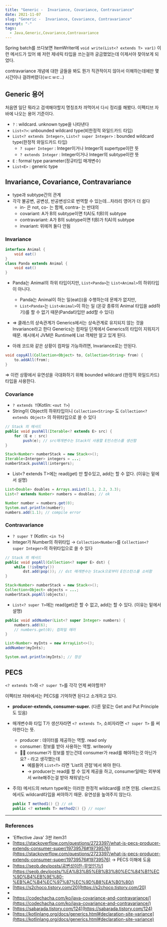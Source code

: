 ```yaml
---
title: "Generic -  Invariance, Covariance, Contravariance"
date: 2021-11-07
slug: "Generic -  Invariance, Covariance, Contravariance"
excerpt: "-"
tags:
  - Java,Generic,Covariance,Contravariance
---
```

Spring batch를 쓰다보면 ItemWriter에 `void write(List<? extends T> var1)`  이런 메서드가 있어 왜 저런 제네릭 타입을 쓰는걸까 궁금했었는데 이제서야 찾아보게 되었다.

contravariance 개념에 대한 글들을 봐도 뭔가 직관적이지 않아서 이해하는데에만 몇 시간이나 걸려버렸다(ㅂㄷㅂㄷ..)

## Generic 용어

처음엔 일단 뭐라고 검색해야할지 명칭조차 까먹어서 다시 정리를 해봤다. 이펙티브 자바에 나오는 용어 기준이다.

- `?` : wildcard. unknown type을 나타낸다
- `List<?>`: unbounded wildcard type(비한정적 와일드카드 타입)
- `List<? extends Integer>`, `List<? super Integer>` : bounded wildcard type(한정적 와일드카드 타입)
    - `? super Integer`  : Integer이거나 Integer의 supertype이란 뜻
    - `? extends Integer` : Integer이거나 Integer의 subtype이란 뜻
- `E` : formal type parameter(정규타입 매개변수)
- `List<E>` : generic type

## Invariance, Covariance, Contravariance

- type과 subtype간의 관계
- 각각 불공변, 공변성, 반공변성으로 번역할 수 있는데...차라리 영어가 더 쉽다
    - in- 은 not, co- 는 함께, contra- 는 반대의
    - covariant: A가 B의 subtype이면 f(A)도 f(B)의 subtype
    - contravariant: A가 B의 subtype이면 f(B)가 f(A)의 subtype
    - invariant: 위에꺼 둘다 안됨

### Invariance

```java
interface Animal {
	void eat()
}
class Panda extends Animal {
	void eat()
}
```

- Panda는 Animal의 하위 타입이지만, `List<Panda>`는 `List<Animal>`의 하위타입이 아니다.
    - Panda는 Animal이 하는 일(eat())을 수행하는데 문제가 없지만,
    - `List<Panda>`는 `List<Animal>`이 하는 일 (온갖 종류의 Animal 타입을 add하기)를 할 수 없기 때문(Panda타입만 add할 수 있다)
- ⇒ 클래스의 상속관계가 Generics에서는 상속관계로 유지되지 않는 것을 Invariance라고 한다
Generics는 컴파일 단계에서 Generics의 타입이 지워지기 때문. 예시에서 JVM은 Runtime에 List 객체만 알고 있게 된다.

- 아래 코드와 같은 상황이 컴파일 가능하려면, Invariance로는 안된다.

```java
void copyAll(Collection<Object> to, Collection<String> from) {
    to.addAll(from); 
}
```

⇒ 이런 상황에서 유연성을 극대화하기 위해 bounded wildcard (한정적 와일드카드) 타입을 사용한다. 

### Covariance

- `? extends T`(Kotlin: `<out T>`)
- String이 Object의 하위타입이니 `Collection<String>` 도 `Collection<? extends Object>` 의 하위타입으로 쓸 수 있다

```java
// Stack 의 메서드
public void pushAll(Iterable<? extends E> src) {
	for (E e : src) 
		push(e); // src매개변수는 Stack이 사용할 E인스턴스를 생산함
}

Stack<Number> numberStack = new Stack<>();
Iterable<Interger> integers = ...;
numberStack.pushAll(intergers);
```

- List<? extends T>에는 read(get) 만 할수있고, add는 할 수 없다. (이유는 밑에서 설명)

```java
List<Double> doubles = Arrays.asList(1.1, 2.2, 3.3);
List<? extends Number> numbers = doubles; // ok

Number number = numbers.get(0);
System.out.println(number);
numbers.add(1.1); // compile error
```

### Contravariance

- `? super T` (Kotlin: `<in T>`)
- Integer가 Number의 하위타입 →  `Collection<Number>`를 `Collection<? super Integer>`의 하위타입으로 쓸 수 있다

```java
// Stack 의 메서드
public void popAll(Collection<? super E> dst) {
	while (!isEmpty())
		dst.add(pop()); // dst 매개변수는 Stack으로부터 E인스턴스를 소비함
}

Stack<Number> numberStack = new Stack<>();
Collection<Object> objects = ...;
numberStack.popAll(objects);
```

- `List<? super T>`에는 read(get)은 할 수 없고, add는 할 수 있다. (이유는 밑에서 설명)

```java
public void addNumber(List<? super Integer> numbers) {
    numbers.add(6);
    // numbers.get(0); 컴파일 에러
}

List<Number> myInts = new ArrayList<>();
addNumber(myInts);

System.out.println(myInts); // 정상
```

## PECS

`<? extends T>`와 `<? super T>`를 각각 언제 써야할까?

이펙티브 자바에서는 PECS를 기억하면 된다고 소개하고 있다.

- **producer-extends, consumer-super.** (다른 말로는 Get and Put Principle도 있음)
- 매개변수화 타입 T가 생산자라면 `<? extends T>`, 소비자라면 `<? super T>` 를 써야한다는 뜻.
    - producer : 데이터를 제공하는 역할. read only
    - consumer: 정보를 받아 사용하는 역할. writeonly
    - 😵‍💫   consumer가 정보를 받는건데 consumer가 read를 해야하는것 아닌가요? - 라고 생각했는데
        - 예를들어 `List<T>` 라면 'List의 관점'에서 봐야 한다.
        - → producer는 read를 할 수 있게 제공을 하고, consumer일때는 외부에서 write해주는걸 받아 채워넣는다
- 주의) 메서드의 return type에는 이러한 한정적 wildcard를 쓰면 안됨. client코드에서도 wildcard타입을 써야하기 때문. 유연성을 높여주지 않는다.
    
    ```java
    public T method1() {} // ok
    public <? extends T> method2() {} // nope!
    ```

---

### References

- 'Effective Java' 3판 item31
- [https://stackoverflow.com/questions/2723397/what-is-pecs-producer-extends-consumer-super/19739576#19739576](https://stackoverflow.com/questions/2723397/what-is-pecs-producer-extends-consumer-super/19739576#19739576)  → PECS 이해에 도움
- [https://seob.dev/posts/공변성이란-무엇인가/](https://seob.dev/posts/%EA%B3%B5%EB%B3%80%EC%84%B1%EC%9D%B4%EB%9E%80-%EB%AC%B4%EC%97%87%EC%9D%B8%EA%B0%80/)
- [https://s2choco.tistory.com/20](https://s2choco.tistory.com/20)
- 
- [https://codechacha.com/ko/java-covariance-and-contravariance/](https://codechacha.com/ko/java-covariance-and-contravariance/)
- [https://sabarada.tistory.com/124](https://sabarada.tistory.com/124)
- [https://kotlinlang.org/docs/generics.html#declaration-site-variance](https://kotlinlang.org/docs/generics.html#declaration-site-variance)